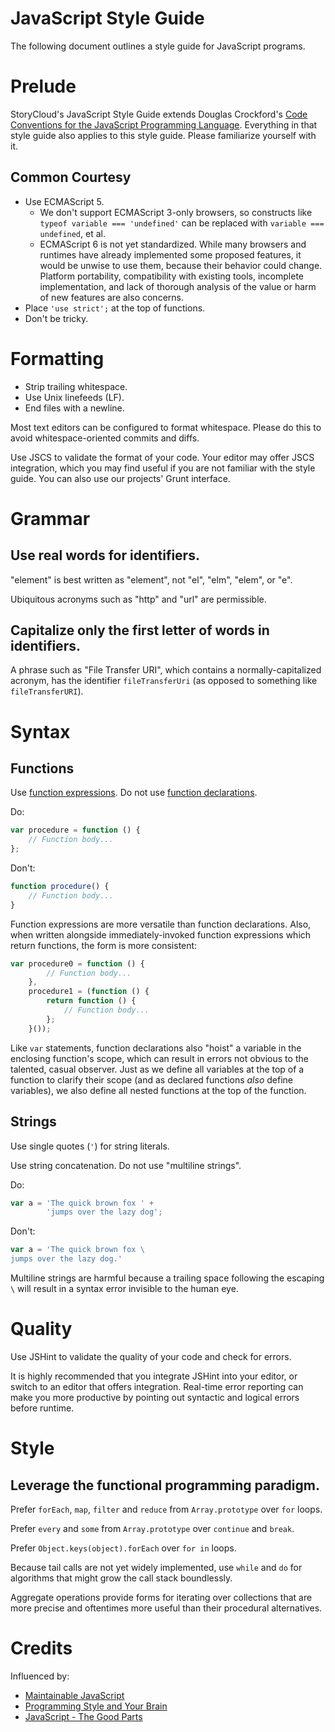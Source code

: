 # JavaScript Style Guide

The following document outlines a style guide for JavaScript programs.

# Prelude

StoryCloud's JavaScript Style Guide extends Douglas Crockford's
[Code Conventions for the JavaScript Programming Language](http://javascript.crockford.com/code.html). Everything
in that style guide also applies to this style guide. Please familiarize
yourself with it.

## Common Courtesy

- Use ECMAScript 5.
  - We don't support ECMAScript 3-only browsers, so constructs like `typeof
    variable === 'undefined'` can be replaced with `variable === undefined`, et
    al.
  - ECMAScript 6 is not yet standardized. While many browsers and runtimes have
    already implemented some proposed features, it would be unwise to use them,
    because their behavior could change. Platform portability, compatibility
    with existing tools, incomplete implementation, and lack of thorough
    analysis of the value or harm of new features are also concerns.
- Place `'use strict';` at the top of functions.
- Don't be tricky.

# Formatting

- Strip trailing whitespace.
- Use Unix linefeeds (LF).
- End files with a newline.

Most text editors can be configured to format whitespace. Please do this to
avoid whitespace-oriented commits and diffs.

Use JSCS to validate the format of your code. Your editor may offer JSCS
integration, which you may find useful if you are not familiar with the style
guide. You can also use our projects' Grunt interface.

# Grammar

## Use real words for identifiers.

"element" is best written as "element", not "el", "elm", "elem", or "e".

Ubiquitous acronyms such as "http" and "url" are permissible.

## Capitalize only the first letter of words in identifiers.

A phrase such as "File Transfer URI", which contains a normally-capitalized
acronym, has the identifier `fileTransferUri` (as opposed to something like
`fileTransferURI`).

# Syntax

## Functions

Use [function expressions][]. Do not use [function declarations][].

[function expressions]: https://developer.mozilla.org/en-US/docs/Web/JavaScript/Reference/Operators/function
[function declarations]: https://developer.mozilla.org/en-US/docs/Web/JavaScript/Reference/Statements/function

Do:

```js
var procedure = function () {
    // Function body...
};
```

Don't:

```js
function procedure() {
    // Function body...
}
```

Function expressions are more versatile than function declarations. Also, when
written alongside immediately-invoked function expressions which return
functions, the form is more consistent:

```js
var procedure0 = function () {
        // Function body...
    },
    procedure1 = (function () {
        return function () {
            // Function body...
        };
    }());
```

Like `var` statements, function declarations also "hoist" a variable in the
enclosing function's scope, which can result in errors not obvious to the
talented, casual observer. Just as we define all variables at the top of a
function to clarify their scope (and as declared functions *also* define
variables), we also define all nested functions at the top of the function.

## Strings

Use single quotes (`'`) for string literals.

Use string concatenation. Do not use "multiline strings".

Do:

```js
var a = 'The quick brown fox ' +
        'jumps over the lazy dog';
```

Don't:

```js
var a = 'The quick brown fox \
jumps over the lazy dog.'
```

Multiline strings are harmful because a trailing space following the escaping
`\` will result in a syntax error invisible to the human eye.

# Quality

Use JSHint to validate the quality of your code and check for errors.

It is highly recommended that you integrate JSHint into your editor, or switch
to an editor that offers integration. Real-time error reporting can make you
more productive by pointing out syntactic and logical errors before runtime.

# Style

## Leverage the functional programming paradigm.

Prefer `forEach`, `map`, `filter` and `reduce` from `Array.prototype` over `for` loops.

Prefer `every` and `some` from `Array.prototype` over `continue` and `break`.

Prefer `Object.keys(object).forEach` over `for in` loops.

Because tail calls are not yet widely implemented, use `while` and `do` for
algorithms that might grow the call stack boundlessly.

Aggregate operations provide forms for iterating over collections that are more
precise and oftentimes more useful than their procedural alternatives.

# Credits

Influenced by:

- [Maintainable JavaScript](http://youtu.be/3MejbqcMC08)
- [Programming Style and Your Brain](http://youtu.be/_EANG8ZZbRs)
- [JavaScript - The Good Parts](http://www.amazon.com/JavaScript-Good-Parts-Douglas-Crockford/dp/0596517742)

